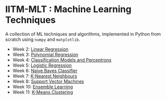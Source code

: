 # IITM-MLT : Machine Learning Techniques

A collection of ML techniques and algorithms, implemented in Python from scratch using `numpy` and `matplotlib`.

- Week 2: [Linear Regression](./IITM-MLT/W2_Linear_Regression/)
- Week 3: [Polynomial Regression](./IITM-MLT/W3_Polynomial_Regression/)
- Week 4: [Classification Models and Perceptrons](./IITM-MLT/W4_Classification_Models_and_Perceptrons/)
- Week 5: [Logistic Regression](./IITM-MLT/W5_Logistic_Regression/)
- Week 6: [Naive Bayes Classifier](./IITM-MLT/W6_Naive_Bayes_Classifier/)
- Week 7: [K-Nearest Neighbours](./IITM-MLT/W7_KNN/)
- Week 8: [Support Vector Machines](./IITM-MLT/W8_SVM/)
- Week 10: [Ensemble Learning](./IITM-MLT/W10_Ensemble_Learning/)
- Week 11: [K-Means Clustering](./IITM-MLT/W11_KMeans_Clustering/)